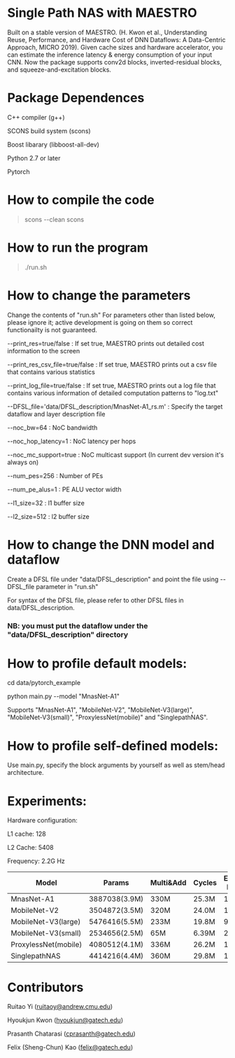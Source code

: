 # Single Path NAS with MAESTRO
Built on a stable version of MAESTRO. (H. Kwon et al., Understanding Reuse, Performance, and Hardware Cost of DNN
Dataflows: A Data-Centric Approach, MICRO 2019). Given cache sizes and hardware accelerator, you can estimate the inference latency & energy consumption of your input CNN. Now the package supports conv2d blocks, inverted-residual blocks, and squeeze-and-excitation blocks. 

# Package Dependences
C++ compiler (g++)

SCONS build system (scons)

Boost libarary (libboost-all-dev)

Python 2.7 or later

Pytorch  

# How to compile the code
> scons --clean
> scons

# How to run the program
> ./run.sh

# How to change the parameters
Change the contents of "run.sh" For parameters other than listed below, please ignore it; active development is going on them so correct functionailty is not guaranteed.

--print_res=true/false : If set true, MAESTRO prints out detailed cost information to the screen

--print_res_csv_file=true/false : If set true, MAESTRO prints out a csv file that contains various statistics

--print_log_file=true/false : If set true, MAESTRO prints out a log file that contains various information of detailed computation patterns to "log.txt"

--DFSL_file='data/DFSL_description/MnasNet-A1_rs.m' : Specify the target dataflow and layer description file

--noc_bw=64 : NoC bandwidth

--noc_hop_latency=1 : NoC latency per hops

--noc_mc_support=true : NoC multicast support (In current dev version it's always on)

--num_pes=256 : Number of PEs

--num_pe_alus=1 : PE ALU vector width

--l1_size=32 : l1 buffer size

--l2_size=512 : l2 buffer size

# How to change the DNN model and dataflow
Create a DFSL file under "data/DFSL_description" and point the file using --DFSL_file parameter in "run.sh"

For syntax of the DFSL file, please refer to other DFSL files in data/DFSL_description.

### NB: you must put the dataflow under the "data/DFSL_description" directory

# How to profile default models:

cd data/pytorch_example

python main.py --model "MnasNet-A1"

Supports "MnasNet-A1", "MobileNet-V2", "MobileNet-V3(large)", "MobileNet-V3(small)", "ProxylessNet(mobile)" and "SinglepathNAS".

# How to profile self-defined models:

Use main.py, specify the block arguments by yourself as well as stem/head architecture.  

# Experiments:

Hardware configuration:

L1 cache: 128

L2 Cache: 5408

Frequency: 2.2G Hz

| Model                | Params        | Multi&Add | Cycles | Estimated Runtime |
|----------------------|---------------|-----------|--------|-------------------|
| MnasNet-A1           | 3887038(3.9M) | 330M      | 25.3M  | 11.5s             |
| MobileNet-V2         | 3504872(3.5M) | 320M      | 24.0M  | 10.9s             |
| MobileNet-V3(large)  | 5476416(5.5M) | 233M      | 19.8M  | 9.0s              |
| MobileNet-V3(small)  | 2534656(2.5M) | 65M       | 6.39M  | 2.9s              |
| ProxylessNet(mobile) | 4080512(4.1M) | 336M      | 26.2M  | 11.9s             |
| SinglepathNAS        | 4414216(4.4M) | 360M      | 29.8M  | 13.5s             |


# Contributors
Ruitao Yi (ruitaoy@andrew.cmu.edu)

Hyoukjun Kwon (hyoukjun@gatech.edu)

Prasanth Chatarasi (cprasanth@gatech.edu)

Felix (Sheng-Chun) Kao (felix@gatech.edu)
